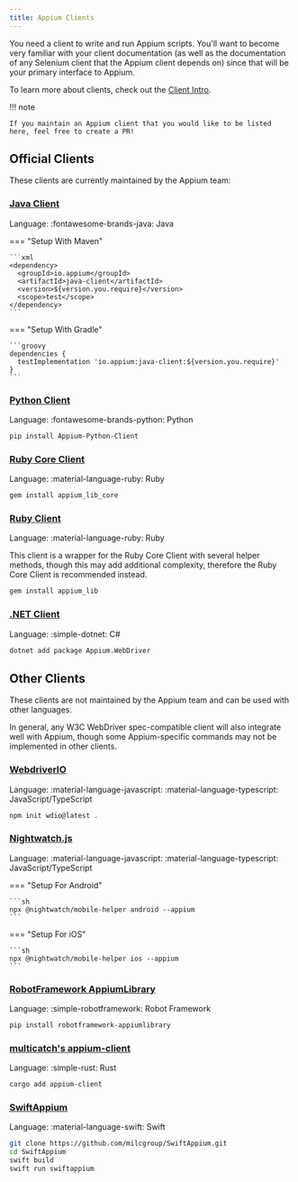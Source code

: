 ```yaml
---
title: Appium Clients
---
```


You need a client to write and run Appium scripts. You'll want to become very
familiar with your client documentation (as well as the documentation of any Selenium client that
the Appium client depends on) since that will be your primary interface to Appium.

To learn more about clients, check out the [Client Intro](../intro/clients.md).

!!! note

    If you maintain an Appium client that you would like to be listed here, feel free to create a PR!

## Official Clients

These clients are currently maintained by the Appium team:

### [Java Client](https://github.com/appium/java-client)

Language: :fontawesome-brands-java: Java

=== "Setup With Maven"

    ```xml
    <dependency>
      <groupId>io.appium</groupId>
      <artifactId>java-client</artifactId>
      <version>${version.you.require}</version>
      <scope>test</scope>
    </dependency>
    ```
=== "Setup With Gradle"

    ```groovy
    dependencies {
      testImplementation 'io.appium:java-client:${version.you.require}'
    }
    ```

### [Python Client](https://github.com/appium/python-client)

Language: :fontawesome-brands-python: Python

```sh title="Install From PyPi"
pip install Appium-Python-Client
```

### [Ruby Core Client](https://github.com/appium/ruby_lib_core)

Language: :material-language-ruby: Ruby

```sh title="Install From RubyGems"
gem install appium_lib_core
```

### [Ruby Client](https://github.com/appium/ruby_lib)

Language: :material-language-ruby: Ruby

This client is a wrapper for the Ruby Core Client with several helper methods, though this may
add additional complexity, therefore the Ruby Core Client is recommended instead.

```sh title="Install From RubyGems"
gem install appium_lib
```

### [.NET Client](https://github.com/appium/dotnet-client)

Language: :simple-dotnet: C#

```sh title="Install Using .NET CLI"
dotnet add package Appium.WebDriver
```

## Other Clients

These clients are not maintained by the Appium team and can be used with other languages.

In general, any W3C WebDriver spec-compatible client will also integrate well with Appium, though
some Appium-specific commands may not be implemented in other clients.

### [WebdriverIO](https://webdriver.io/docs/appium)

Language: :material-language-javascript: :material-language-typescript: JavaScript/TypeScript

```sh title="Setup Using npm"
npm init wdio@latest .
```

### [Nightwatch.js](https://nightwatchjs.org/guide/mobile-app-testing/introduction.html)

Language: :material-language-javascript: :material-language-typescript: JavaScript/TypeScript

=== "Setup For Android"

    ```sh
    npx @nightwatch/mobile-helper android --appium
    ```

=== "Setup For iOS"

    ```sh
    npx @nightwatch/mobile-helper ios --appium
    ```

### [RobotFramework AppiumLibrary](https://github.com/serhatbolsu/robotframework-appiumlibrary)

Language: :simple-robotframework: Robot Framework

```sh title="Install From PyPi"
pip install robotframework-appiumlibrary
```

### [multicatch's appium-client](https://github.com/multicatch/appium-client)

Language: :simple-rust: Rust

```sh title="Install Using Cargo"
cargo add appium-client
```

### [SwiftAppium](https://github.com/milcgroup/swiftappium)

Language: :material-language-swift: Swift

```sh title="Install and Setup"
git clone https://github.com/milcgroup/SwiftAppium.git
cd SwiftAppium
swift build
swift run swiftappium
```
